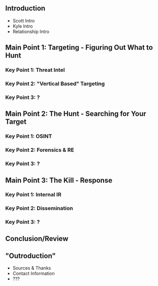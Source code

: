 ## Introduction

- Scott Intro
- Kyle Intro
- Relationship Intro

## Main Point 1: Targeting - Figuring Out What to Hunt

### Key Point 1: Threat Intel

### Key Point 2: "Vertical Based" Targeting

### Key Point 3: ?

## Main Point 2: The Hunt - Searching for Your Target

### Key Point 1: OSINT

### Key Point 2: Forensics & RE

### Key Point 3: ?

## Main Point 3: The Kill - Response

### Key Point 1: Internal IR

### Key Point 2: Dissemination

### Key Point 3: ?

## Conclusion/Review

## "Outroduction"

- Sources & Thanks
- Contact Information
- ???